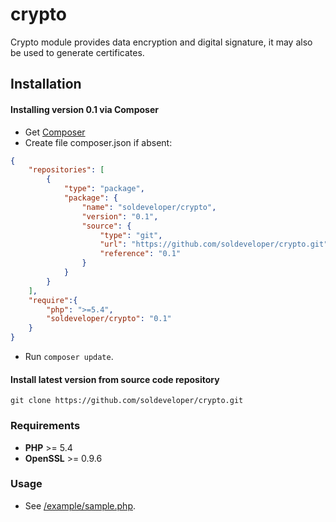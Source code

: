 crypto
======

Crypto module provides data encryption and digital signature, it may also be used to generate certificates.

Installation
------------

#### Installing version 0.1 via Composer

* Get [Composer](http://getcomposer.org/)
* Create file composer.json if absent:

```json
{
	"repositories": [
		{
			"type": "package",
			"package": {
				"name": "soldeveloper/crypto",
				"version": "0.1",
				"source": {
					"type": "git",
					"url": "https://github.com/soldeveloper/crypto.git",
					"reference": "0.1"
				}
			}
		}
	],
  	"require":{
		"php": ">=5.4",
		"soldeveloper/crypto": "0.1"
	}
}
```

* Run `composer update`.

#### Install latest version from source code repository

`git clone https://github.com/soldeveloper/crypto.git`

### Requirements

- **PHP** >= 5.4
- **OpenSSL** >= 0.9.6

### Usage

* See [/example/sample.php](https://github.com/soldeveloper/crypto/blob/master/example/sample.php).
